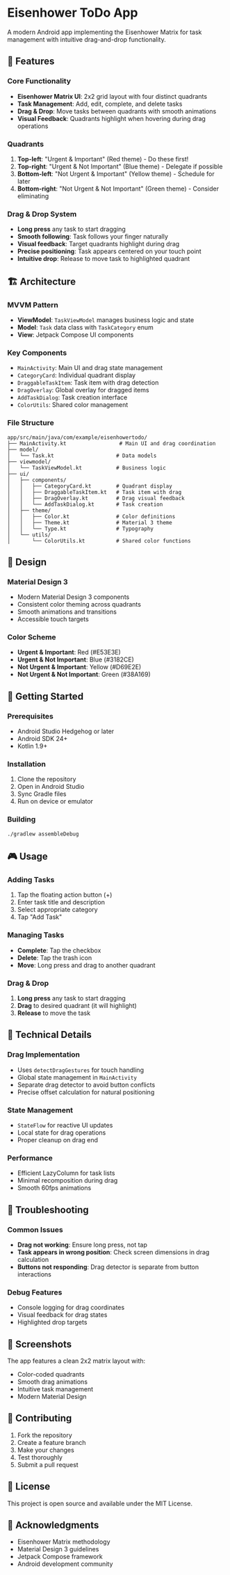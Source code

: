 # Eisenhower ToDo App

A modern Android app implementing the Eisenhower Matrix for task management with intuitive drag-and-drop functionality.

## 🎯 Features

### Core Functionality
- **Eisenhower Matrix UI**: 2x2 grid layout with four distinct quadrants
- **Task Management**: Add, edit, complete, and delete tasks
- **Drag & Drop**: Move tasks between quadrants with smooth animations
- **Visual Feedback**: Quadrants highlight when hovering during drag operations

### Quadrants
1. **Top-left**: "Urgent & Important" (Red theme) - Do these first!
2. **Top-right**: "Urgent & Not Important" (Blue theme) - Delegate if possible
3. **Bottom-left**: "Not Urgent & Important" (Yellow theme) - Schedule for later
4. **Bottom-right**: "Not Urgent & Not Important" (Green theme) - Consider eliminating

### Drag & Drop System
- **Long press** any task to start dragging
- **Smooth following**: Task follows your finger naturally
- **Visual feedback**: Target quadrants highlight during drag
- **Precise positioning**: Task appears centered on your touch point
- **Intuitive drop**: Release to move task to highlighted quadrant

## 🏗️ Architecture

### MVVM Pattern
- **ViewModel**: `TaskViewModel` manages business logic and state
- **Model**: `Task` data class with `TaskCategory` enum
- **View**: Jetpack Compose UI components

### Key Components
- `MainActivity`: Main UI and drag state management
- `CategoryCard`: Individual quadrant display
- `DraggableTaskItem`: Task item with drag detection
- `DragOverlay`: Global overlay for dragged items
- `AddTaskDialog`: Task creation interface
- `ColorUtils`: Shared color management

### File Structure
```
app/src/main/java/com/example/eisenhowertodo/
├── MainActivity.kt                 # Main UI and drag coordination
├── model/
│   └── Task.kt                    # Data models
├── viewmodel/
│   └── TaskViewModel.kt           # Business logic
├── ui/
│   ├── components/
│   │   ├── CategoryCard.kt        # Quadrant display
│   │   ├── DraggableTaskItem.kt   # Task item with drag
│   │   ├── DragOverlay.kt         # Drag visual feedback
│   │   └── AddTaskDialog.kt       # Task creation
│   ├── theme/
│   │   ├── Color.kt               # Color definitions
│   │   ├── Theme.kt               # Material 3 theme
│   │   └── Type.kt                # Typography
│   └── utils/
│       └── ColorUtils.kt          # Shared color functions
```

## 🎨 Design

### Material Design 3
- Modern Material Design 3 components
- Consistent color theming across quadrants
- Smooth animations and transitions
- Accessible touch targets

### Color Scheme
- **Urgent & Important**: Red (#E53E3E)
- **Urgent & Not Important**: Blue (#3182CE)
- **Not Urgent & Important**: Yellow (#D69E2E)
- **Not Urgent & Not Important**: Green (#38A169)

## 🚀 Getting Started

### Prerequisites
- Android Studio Hedgehog or later
- Android SDK 24+
- Kotlin 1.9+

### Installation
1. Clone the repository
2. Open in Android Studio
3. Sync Gradle files
4. Run on device or emulator

### Building
```bash
./gradlew assembleDebug
```

## 🎮 Usage

### Adding Tasks
1. Tap the floating action button (+)
2. Enter task title and description
3. Select appropriate category
4. Tap "Add Task"

### Managing Tasks
- **Complete**: Tap the checkbox
- **Delete**: Tap the trash icon
- **Move**: Long press and drag to another quadrant

### Drag & Drop
1. **Long press** any task to start dragging
2. **Drag** to desired quadrant (it will highlight)
3. **Release** to move the task

## 🔧 Technical Details

### Drag Implementation
- Uses `detectDragGestures` for touch handling
- Global state management in `MainActivity`
- Separate drag detector to avoid button conflicts
- Precise offset calculation for natural positioning

### State Management
- `StateFlow` for reactive UI updates
- Local state for drag operations
- Proper cleanup on drag end

### Performance
- Efficient LazyColumn for task lists
- Minimal recomposition during drag
- Smooth 60fps animations

## 🐛 Troubleshooting

### Common Issues
- **Drag not working**: Ensure long press, not tap
- **Task appears in wrong position**: Check screen dimensions in drag calculation
- **Buttons not responding**: Drag detector is separate from button interactions

### Debug Features
- Console logging for drag coordinates
- Visual feedback for drag states
- Highlighted drop targets

## 📱 Screenshots

The app features a clean 2x2 matrix layout with:
- Color-coded quadrants
- Smooth drag animations
- Intuitive task management
- Modern Material Design

## 🤝 Contributing

1. Fork the repository
2. Create a feature branch
3. Make your changes
4. Test thoroughly
5. Submit a pull request

## 📄 License

This project is open source and available under the MIT License.

## 🙏 Acknowledgments

- Eisenhower Matrix methodology
- Material Design 3 guidelines
- Jetpack Compose framework
- Android development community